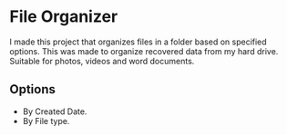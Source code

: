 # File Organizer
I made this project that organizes files in a folder based on specified options.
This was made to organize recovered data from my hard drive. Suitable for photos, videos and word documents.

## Options
 - By Created Date.
 - By File type.
